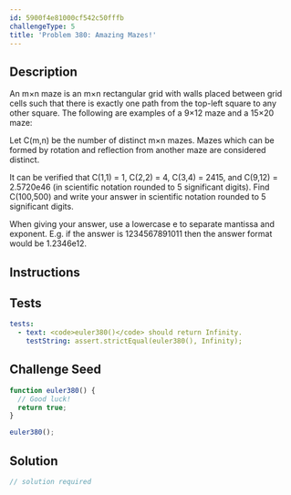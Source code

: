 ```yaml
---
id: 5900f4e81000cf542c50fffb
challengeType: 5
title: 'Problem 380: Amazing Mazes!'
---
```


## Description
<section id='description'>
An m×n maze is an m×n rectangular grid with walls placed between grid cells such that there is exactly one path from the top-left square to any other square. The following are examples of a 9×12 maze and a 15×20 maze:




Let C(m,n) be the number of distinct m×n mazes. Mazes which can be formed by rotation and reflection from another maze are considered distinct.


It can be verified that C(1,1) = 1, C(2,2) = 4, C(3,4) = 2415, and C(9,12) = 2.5720e46 (in scientific notation rounded to 5 significant digits).
Find C(100,500) and write your answer in scientific notation rounded to 5 significant digits.


When giving your answer, use a lowercase e to separate mantissa and exponent.
E.g. if the answer is 1234567891011 then the answer format would be 1.2346e12.
</section>

## Instructions
<section id='instructions'>

</section>

## Tests
<section id='tests'>

```yml
tests:
  - text: <code>euler380()</code> should return Infinity.
    testString: assert.strictEqual(euler380(), Infinity);

```

</section>

## Challenge Seed
<section id='challengeSeed'>

<div id='js-seed'>

```js
function euler380() {
  // Good luck!
  return true;
}

euler380();
```

</div>



</section>

## Solution
<section id='solution'>

```js
// solution required
```
</section>
